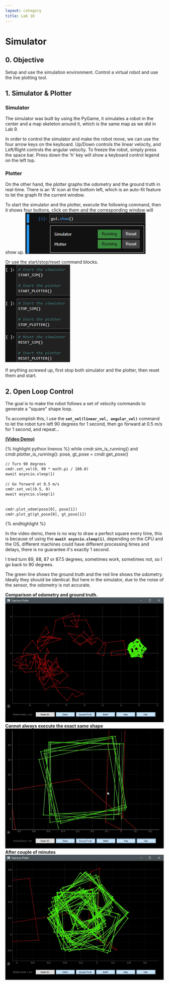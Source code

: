 ```yaml
---
layout: category
title: Lab 10
---
```


# Simulator

## 0. Objective
Setup and use the simulation environment. Control a virtual robot and use the live plotting tool.

## 1. Simulator & Plotter
### Simulator
The simulator was built by using the PyGame, it simulates a robot in the center and a map skeleton around it, which is the same map as we did in Lab 9.

In order to control the simulator and make the robot move, we can use the four arrow keys on the keyboard. Up/Down controls the linear velocity, and Left/Right controls the angular velocity. To freeze the robot, simply press the space bar. Press down the 'h' key will show a keyboard control legend on the left top.

### Plotter
On the other hand, the plotter graphs the odometry and the ground truth in real-time. There is an 'A' icon at the bottom left, which is an auto-fit feature to let the graph fit the current window.


To start the simulator and the plotter, execute the following command, then it shows four buttons, click on them and the corresponding window will show up.
![](https://github.com/soulkun/ECE5960-Fast-Robots/raw/main/labs/10/1.jpg)

Or use the start/stop/reset command blocks.
![](https://github.com/soulkun/ECE5960-Fast-Robots/raw/main/labs/10/2.jpg)


If anything screwed up, first stop both simulator and the plotter, then reset them and start.

## 2. Open Loop Control
The goal is to make the robot follows a set of velocity commands to generate a "square" shape loop.

To accomplish this, I use the **`set_vel(linear_vel, angular_vel)`** command to let the robot turn left 90 degrees for 1 second, then go forward at 0.5 m/s for 1 second, and repeat...

**[(Video Demo)](https://youtu.be/v4pSWZYt0R4)**

{% highlight python linenos %}
while cmdr.sim_is_running() and cmdr.plotter_is_running():
    pose, gt_pose = cmdr.get_pose()
    
    // Turn 90 degrees
    cmdr.set_vel(0, 90 * math.pi / 180.0)
    await asyncio.sleep(1)
    
    // Go forward at 0.5 m/s
    cmdr.set_vel(0.5, 0)
    await asyncio.sleep(1)

    
    cmdr.plot_odom(pose[0], pose[1])
    cmdr.plot_gt(gt_pose[0], gt_pose[1])
{% endhighlight %}

In the video demo, there is no way to draw a perfect square every time, this is because of using the **`await asyncio.sleep(1)`**, depending on the CPU and the OS, different machines could have different processing times and delays, there is no guarantee it's exactly 1 second.

I tried turn 89, 88, 87 or 87.5 degrees, sometimes work, sometimes not, so I go back to 90 degrees.

The green line shows the ground truth and the red line shows the odometry. Ideally they should be identical. But here in the simulator, due to the noise of the sensor, the odometry is not accurate.

**Comparison of odometry and ground truth.**
![](https://github.com/soulkun/ECE5960-Fast-Robots/raw/main/labs/10/3.jpg)
**Cannot always execute the exact same shape**
![](https://github.com/soulkun/ECE5960-Fast-Robots/raw/main/labs/10/4.jpg)
**After couple of minutes**
![](https://github.com/soulkun/ECE5960-Fast-Robots/raw/main/labs/10/5.jpg)